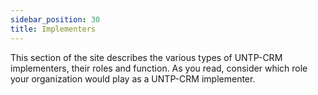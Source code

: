 ```yaml
---
sidebar_position: 30
title: Implementers
---
```


This section of the site describes the various types of UNTP-CRM implementers, their roles and function. As you read, consider which role your organization would play as a UNTP-CRM implementer.
